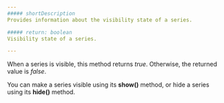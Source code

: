 ```yaml
---
##### shortDescription
Provides information about the visibility state of a series.

##### return: boolean
Visibility state of a series.

---
```

When a series is visible, this method returns *true*. Otherwise, the returned value is *false*.

You can make a series visible using its **show()** method, or hide a series using its **hide()** method.